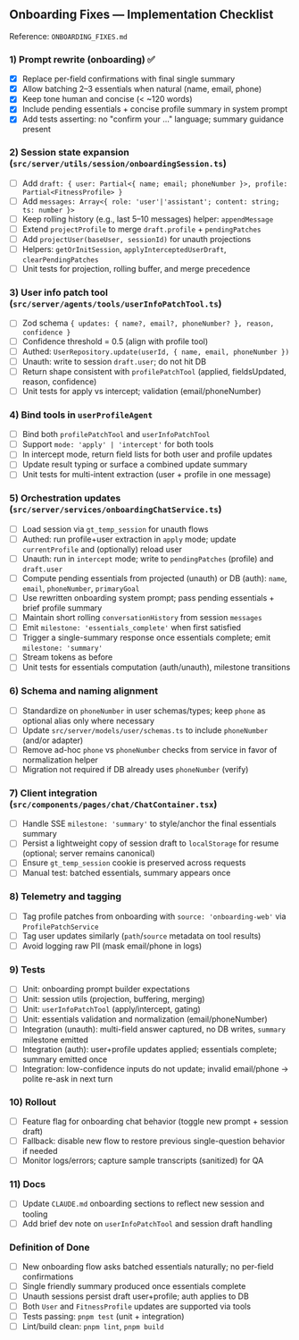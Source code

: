 ## Onboarding Fixes — Implementation Checklist

Reference: `ONBOARDING_FIXES.md`

### 1) Prompt rewrite (onboarding) ✅
- [x] Replace per-field confirmations with final single summary
- [x] Allow batching 2–3 essentials when natural (name, email, phone)
- [x] Keep tone human and concise (< ~120 words)
- [x] Include pending essentials + concise profile summary in system prompt
- [x] Add tests asserting: no "confirm your …" language; summary guidance present

### 2) Session state expansion (`src/server/utils/session/onboardingSession.ts`)
- [ ] Add `draft: { user: Partial<{ name; email; phoneNumber }>, profile: Partial<FitnessProfile> }`
- [ ] Add `messages: Array<{ role: 'user'|'assistant'; content: string; ts: number }>`
- [ ] Keep rolling history (e.g., last 5–10 messages) helper: `appendMessage`
- [ ] Extend `projectProfile` to merge `draft.profile` + `pendingPatches`
- [ ] Add `projectUser(baseUser, sessionId)` for unauth projections
- [ ] Helpers: `getOrInitSession`, `applyInterceptedUserDraft`, `clearPendingPatches`
- [ ] Unit tests for projection, rolling buffer, and merge precedence

### 3) User info patch tool (`src/server/agents/tools/userInfoPatchTool.ts`)
- [ ] Zod schema `{ updates: { name?, email?, phoneNumber? }, reason, confidence }`
- [ ] Confidence threshold = 0.5 (align with profile tool)
- [ ] Authed: `UserRepository.update(userId, { name, email, phoneNumber })`
- [ ] Unauth: write to session `draft.user`; do not hit DB
- [ ] Return shape consistent with `profilePatchTool` (applied, fieldsUpdated, reason, confidence)
- [ ] Unit tests for apply vs intercept; validation (email/phoneNumber)

### 4) Bind tools in `userProfileAgent`
- [ ] Bind both `profilePatchTool` and `userInfoPatchTool`
- [ ] Support `mode: 'apply' | 'intercept'` for both tools
- [ ] In intercept mode, return field lists for both user and profile updates
- [ ] Update result typing or surface a combined update summary
- [ ] Unit tests for multi-intent extraction (user + profile in one message)

### 5) Orchestration updates (`src/server/services/onboardingChatService.ts`)
- [ ] Load session via `gt_temp_session` for unauth flows
- [ ] Authed: run profile+user extraction in `apply` mode; update `currentProfile` and (optionally) reload user
- [ ] Unauth: run in `intercept` mode; write to `pendingPatches` (profile) and `draft.user`
- [ ] Compute pending essentials from projected (unauth) or DB (auth): `name`, `email`, `phoneNumber`, `primaryGoal`
- [ ] Use rewritten onboarding system prompt; pass pending essentials + brief profile summary
- [ ] Maintain short rolling `conversationHistory` from session `messages`
- [ ] Emit `milestone: 'essentials_complete'` when first satisfied
- [ ] Trigger a single-summary response once essentials complete; emit `milestone: 'summary'`
- [ ] Stream tokens as before
- [ ] Unit tests for essentials computation (auth/unauth), milestone transitions

### 6) Schema and naming alignment
- [ ] Standardize on `phoneNumber` in user schemas/types; keep `phone` as optional alias only where necessary
- [ ] Update `src/server/models/user/schemas.ts` to include `phoneNumber` (and/or adapter)
- [ ] Remove ad-hoc `phone` vs `phoneNumber` checks from service in favor of normalization helper
- [ ] Migration not required if DB already uses `phoneNumber` (verify)

### 7) Client integration (`src/components/pages/chat/ChatContainer.tsx`)
- [ ] Handle SSE `milestone: 'summary'` to style/anchor the final essentials summary
- [ ] Persist a lightweight copy of session draft to `localStorage` for resume (optional; server remains canonical)
- [ ] Ensure `gt_temp_session` cookie is preserved across requests
- [ ] Manual test: batched essentials, summary appears once

### 8) Telemetry and tagging
- [ ] Tag profile patches from onboarding with `source: 'onboarding-web'` via `ProfilePatchService`
- [ ] Tag user updates similarly (`path`/`source` metadata on tool results)
- [ ] Avoid logging raw PII (mask email/phone in logs)

### 9) Tests
- [ ] Unit: onboarding prompt builder expectations
- [ ] Unit: session utils (projection, buffering, merging)
- [ ] Unit: `userInfoPatchTool` (apply/intercept, gating)
- [ ] Unit: essentials validation and normalization (email/phoneNumber)
- [ ] Integration (unauth): multi-field answer captured, no DB writes, `summary` milestone emitted
- [ ] Integration (auth): user+profile updates applied; essentials complete; summary emitted once
- [ ] Integration: low-confidence inputs do not update; invalid email/phone → polite re-ask in next turn

### 10) Rollout
- [ ] Feature flag for onboarding chat behavior (toggle new prompt + session draft)
- [ ] Fallback: disable new flow to restore previous single-question behavior if needed
- [ ] Monitor logs/errors; capture sample transcripts (sanitized) for QA

### 11) Docs
- [ ] Update `CLAUDE.md` onboarding sections to reflect new session and tooling
- [ ] Add brief dev note on `userInfoPatchTool` and session draft handling

### Definition of Done
- [ ] New onboarding flow asks batched essentials naturally; no per-field confirmations
- [ ] Single friendly summary produced once essentials complete
- [ ] Unauth sessions persist draft user+profile; auth applies to DB
- [ ] Both `User` and `FitnessProfile` updates are supported via tools
- [ ] Tests passing: `pnpm test` (unit + integration)
- [ ] Lint/build clean: `pnpm lint`, `pnpm build`
